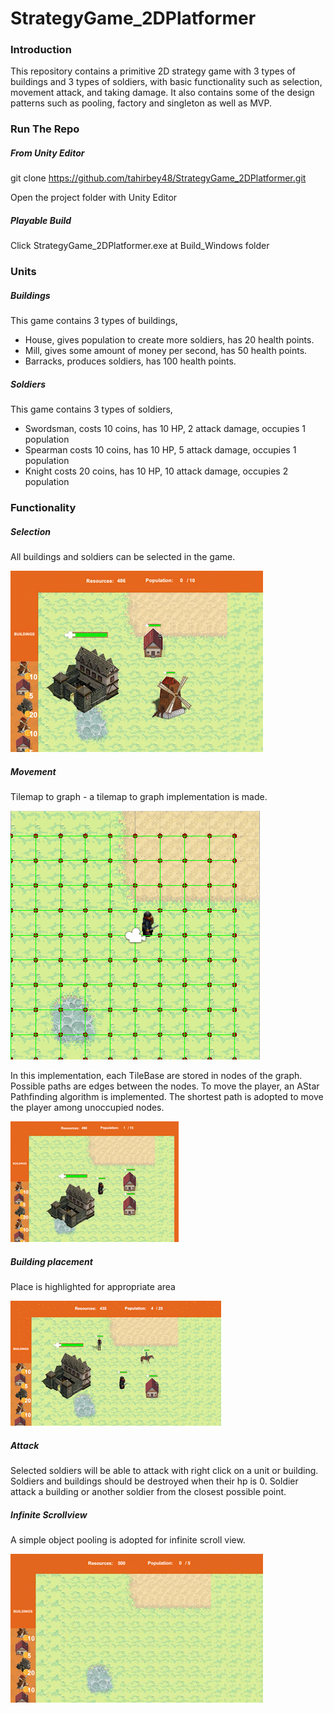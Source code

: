 # StrategyGame_2DPlatformer
### Introduction
This repository contains a primitive 2D strategy game with 3 types of buildings and 3 types of soldiers, with basic functionality such as selection, movement attack, and taking damage. It also contains some of the design patterns such as pooling, factory and singleton as well as MVP.

### Run The Repo
##### From Unity Editor
git clone https://github.com/tahirbey48/StrategyGame_2DPlatformer.git

Open the project folder with Unity Editor
##### Playable Build
Click StrategyGame_2DPlatformer.exe at Build_Windows folder

### Units
##### Buildings
This game contains 3 types of buildings, 
* House, gives population to create more soldiers, has 20 health points.
* Mill, gives some amount of money per second, has 50 health points.
* Barracks, produces soldiers, has 100 health points.

##### Soldiers 
This game contains 3 types of soldiers,
* Swordsman, costs 10 coins, has 10 HP, 2 attack damage, occupies 1 population
* Spearman costs 10 coins, has 10 HP, 5 attack damage, occupies 1 population
* Knight costs 20 coins, has 10 HP, 10 attack damage, occupies 2 population

### Functionality
##### Selection
All buildings and soldiers can be selected in the game.

![](Media/BuildingSelection.gif)

##### Movement
Tilemap to graph - a tilemap to graph implementation is made.

![](Media/OnDrawGizmosGraph.png)

In this implementation, each TileBase are stored in nodes of the graph. Possible paths are edges between the nodes.
To move the player, an AStar Pathfinding algorithm is implemented. The shortest path is adopted to move the player among unoccupied nodes.

![](Media/PathFinding.gif)

##### Building placement
Place is highlighted for appropriate area

![](Media/BuildingPlacement.gif)

##### Attack
Selected soldiers will be able to attack with right click on a unit or building.
Soldiers and buildings should be destroyed when their hp is 0. 
Soldier attack a building or another soldier from the closest possible point.

##### Infinite Scrollview
A simple object pooling is adopted for infinite scroll view.

![](Media/InfiniteScroll.gif)
